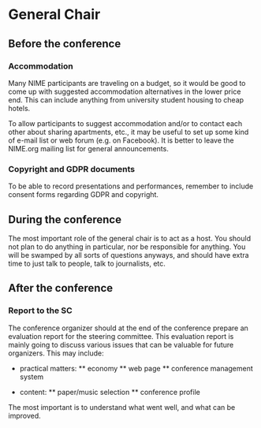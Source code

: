 # General Chair


## Before the conference

### Accommodation

Many NIME participants are traveling on a budget, so it would be good to come up with suggested accommodation alternatives in the lower price end. This can include anything from university student housing to cheap hotels.

To allow participants to suggest accommodation and/or to contact each other about sharing apartments, etc., it may be useful to set up some kind of e-mail list or web forum (e.g. on Facebook). It is better to leave the NIME.org mailing list for general announcements.


### Copyright and GDPR documents

To be able to record presentations and performances, remember to include consent forms regarding GDPR and copyright.


## During the conference

The most important role of the general chair is to act as a host. You should not plan to do anything in particular, nor be responsible for anything. You will be swamped by all sorts of questions anyways, and should have extra time to just talk to people, talk to journalists, etc.


## After the conference

### Report to the SC

The conference organizer should at the end of the conference prepare an evaluation report for the steering committee. This evaluation report is mainly going to discuss various issues that can be valuable for future organizers. This may include:

* practical matters:
** economy
** web page
** conference management system

* content:
** paper/music selection
** conference profile

The most important is to understand what went well, and what can be improved.
